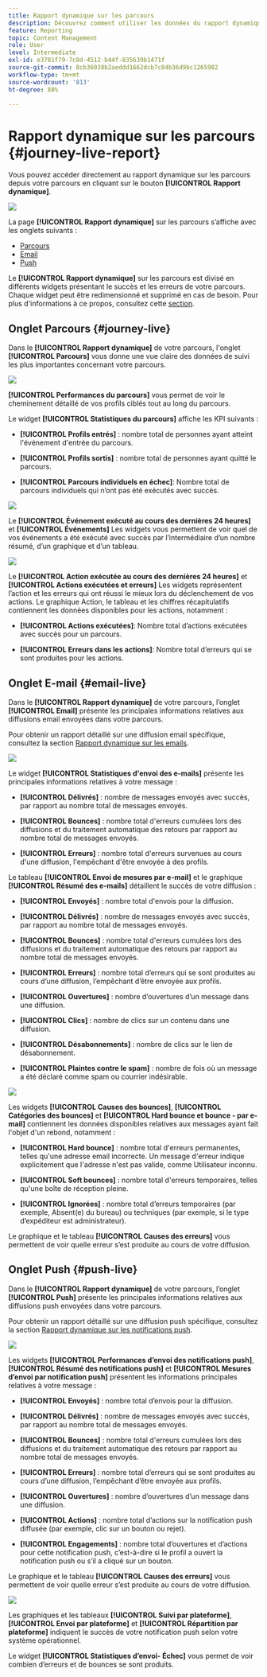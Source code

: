 ```yaml
---
title: Rapport dynamique sur les parcours
description: Découvrez comment utiliser les données du rapport dynamique sur les parcours
feature: Reporting
topic: Content Management
role: User
level: Intermediate
exl-id: e3781f79-7c8d-4512-b44f-835639b1471f
source-git-commit: 8cb36038b2aeddd1662dcb7c84b36d9bc1265982
workflow-type: tm+mt
source-wordcount: '813'
ht-degree: 88%

---
```


# Rapport dynamique sur les parcours {#journey-live-report}

Vous pouvez accéder directement au rapport dynamique sur les parcours depuis votre parcours en cliquant sur le bouton **[!UICONTROL Rapport dynamique]**.

![](../assets/report_1.png)

La page **[!UICONTROL Rapport dynamique]** sur les parcours s’affiche avec les onglets suivants :

* [Parcours](#journey-live)
* [Email](#email-live)
* [Push](#push-live)

Le **[!UICONTROL Rapport dynamique]** sur les parcours est divisé en différents widgets présentant le succès et les erreurs de votre parcours. Chaque widget peut être redimensionné et supprimé en cas de besoin. Pour plus d&#39;informations à ce propos, consultez cette [section](live-report.md#modify-dashboard).

## Onglet Parcours {#journey-live}

Dans le **[!UICONTROL Rapport dynamique]** de votre parcours, l&#39;onglet **[!UICONTROL Parcours]** vous donne une vue claire des données de suivi les plus importantes concernant votre parcours.

![](../assets/report_journey_2.png)

**[!UICONTROL Performances du parcours]** vous permet de voir le cheminement détaillé de vos profils ciblés tout au long du parcours.

Le widget **[!UICONTROL Statistiques du parcours]** affiche les KPI suivants :

* **[!UICONTROL Profils entrés]** : nombre total de personnes ayant atteint l&#39;événement d&#39;entrée du parcours.

* **[!UICONTROL Profils sortis]** : nombre total de personnes ayant quitté le parcours.

* **[!UICONTROL Parcours individuels en échec]**: Nombre total de parcours individuels qui n’ont pas été exécutés avec succès.

![](../assets/report_journey_3.png)

Le **[!UICONTROL Événement exécuté au cours des dernières 24 heures]** et **[!UICONTROL Événements]** Les widgets vous permettent de voir quel de vos événements a été exécuté avec succès par l’intermédiaire d’un nombre résumé, d’un graphique et d’un tableau.

![](../assets/report_journey_4.png)

Le **[!UICONTROL Action exécutée au cours des dernières 24 heures]** et **[!UICONTROL Actions exécutées et erreurs]** Les widgets représentent l’action et les erreurs qui ont réussi le mieux lors du déclenchement de vos actions. Le graphique Action, le tableau et les chiffres récapitulatifs contiennent les données disponibles pour les actions, notamment :

* **[!UICONTROL Actions exécutées]**: Nombre total d’actions exécutées avec succès pour un parcours.

* **[!UICONTROL Erreurs dans les actions]**: Nombre total d’erreurs qui se sont produites pour les actions.

<!--
![](../assets/live_report_7.png)

>[!NOTE]
>
>The Offers widgets and metrics are only available if a decision was inserted in an email. For more information on Decision Management, refer to this [page](../offers/get-started/starting-offer-decisioning.md).

The **[!UICONTROL Offers statistic]** and **[!UICONTROL Offers statistics]** over time widgets measure your offer's success and impact on your targeted audience. It detail the main information relative to your message with KPIs:

* **[!UICONTROL Offer sent]**: Total number of sends for the offer.

* **[!UICONTROL Offer impression]**: Number of times the offer was opened in a delivery.

* **[!UICONTROL Offer clicks]**: Number of times an offer was clicked on in a delivery.
-->

## Onglet E-mail {#email-live}

Dans le **[!UICONTROL Rapport dynamique]** de votre parcours, l’onglet **[!UICONTROL Email]** présente les principales informations relatives aux diffusions email envoyées dans votre parcours.

Pour obtenir un rapport détaillé sur une diffusion email spécifique, consultez la section [Rapport dynamique sur les emails](email-live-report.md).

![](../assets/report_email_1.png)

Le widget **[!UICONTROL Statistiques d&#39;envoi des e-mails]** présente les principales informations relatives à votre message :

* **[!UICONTROL Délivrés]** : nombre de messages envoyés avec succès, par rapport au nombre total de messages envoyés.

* **[!UICONTROL Bounces]** : nombre total d&#39;erreurs cumulées lors des diffusions et du traitement automatique des retours par rapport au nombre total de messages envoyés.

* **[!UICONTROL Erreurs]** : nombre total d&#39;erreurs survenues au cours d&#39;une diffusion, l&#39;empêchant d&#39;être envoyée à des profils.

Le tableau **[!UICONTROL Envoi de mesures par e-mail]** et le graphique **[!UICONTROL Résumé des e-mails]** détaillent le succès de votre diffusion :

* **[!UICONTROL Envoyés]** : nombre total d&#39;envois pour la diffusion.

* **[!UICONTROL Délivrés]** : nombre de messages envoyés avec succès, par rapport au nombre total de messages envoyés.

* **[!UICONTROL Bounces]** : nombre total d&#39;erreurs cumulées lors des diffusions et du traitement automatique des retours par rapport au nombre total de messages envoyés.

* **[!UICONTROL Erreurs]** : nombre total d’erreurs qui se sont produites au cours d’une diffusion, l’empêchant d’être envoyée aux profils.

* **[!UICONTROL Ouvertures]** : nombre d’ouvertures d’un message dans une diffusion.

* **[!UICONTROL Clics]** : nombre de clics sur un contenu dans une diffusion.

* **[!UICONTROL Désabonnements]** : nombre de clics sur le lien de désabonnement.

* **[!UICONTROL Plaintes contre le spam]** : nombre de fois où un message a été déclaré comme spam ou courrier indésirable.

![](../assets/report_email_2.png)

Les widgets **[!UICONTROL Causes des bounces]**, **[!UICONTROL Catégories des bounces]** et **[!UICONTROL Hard bounce et bounce - par e-mail]** contiennent les données disponibles relatives aux messages ayant fait l&#39;objet d&#39;un rebond, notamment :

* **[!UICONTROL Hard bounce]** : nombre total d&#39;erreurs permanentes, telles qu&#39;une adresse email incorrecte. Un message d&#39;erreur indique explicitement que l&#39;adresse n&#39;est pas valide, comme Utilisateur inconnu.

* **[!UICONTROL Soft bounces]** : nombre total d&#39;erreurs temporaires, telles qu&#39;une boîte de réception pleine.

* **[!UICONTROL Ignorées]** : nombre total d’erreurs temporaires (par exemple, Absent(e) du bureau) ou techniques (par exemple, si le type d’expéditeur est administrateur).

Le graphique et le tableau **[!UICONTROL Causes des erreurs]** vous permettent de voir quelle erreur s’est produite au cours de votre diffusion.

## Onglet Push {#push-live}

Dans le **[!UICONTROL Rapport dynamique]** de votre parcours, l’onglet **[!UICONTROL Push]** présente les principales informations relatives aux diffusions push envoyées dans votre parcours.

Pour obtenir un rapport détaillé sur une diffusion push spécifique, consultez la section [Rapport dynamique sur les notifications push](push-live-report.md).

![](../assets/report_push_1.png)

Les widgets **[!UICONTROL Performances d’envoi des notifications push]**, **[!UICONTROL Résumé des notifications push]** et **[!UICONTROL Mesures d’envoi par notification push]** présentent les informations principales relatives à votre message :

* **[!UICONTROL Envoyés]** : nombre total d’envois pour la diffusion.

* **[!UICONTROL Délivrés]** : nombre de messages envoyés avec succès, par rapport au nombre total de messages envoyés.

* **[!UICONTROL Bounces]** : nombre total d&#39;erreurs cumulées lors des diffusions et du traitement automatique des retours par rapport au nombre total de messages envoyés.

* **[!UICONTROL Erreurs]** : nombre total d’erreurs qui se sont produites au cours d’une diffusion, l’empêchant d’être envoyée aux profils.

* **[!UICONTROL Ouvertures]** : nombre d’ouvertures d’un message dans une diffusion.

* **[!UICONTROL Actions]** : nombre total d’actions sur la notification push diffusée (par exemple, clic sur un bouton ou rejet).

* **[!UICONTROL Engagements]** : nombre total d’ouvertures et d’actions pour cette notification push, c’est-à-dire si le profil a ouvert la notification push ou s’il a cliqué sur un bouton.

Le graphique et le tableau **[!UICONTROL Causes des erreurs]** vous permettent de voir quelle erreur s’est produite au cours de votre diffusion.

![](../assets/report_push_2.png)

Les graphiques et les tableaux **[!UICONTROL Suivi par plateforme]**, **[!UICONTROL Envoi par plateforme]** et **[!UICONTROL Répartition par plateforme]** indiquent le succès de votre notification push selon votre système opérationnel.

Le widget **[!UICONTROL Statistiques d’envoi- Échec]** vous permet de voir combien d’erreurs et de bounces se sont produits.
